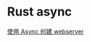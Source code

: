 ﻿# Rust async

[使用 Async 创建 webserver](https://kaisery.github.io/trpl-zh-cn/ch20-00-final-project-a-web-server.html) 
